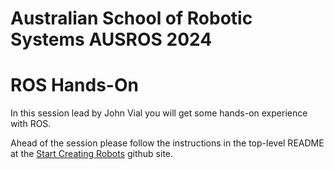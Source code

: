 # Australian School of Robotic Systems AUSROS 2024

# ROS Hands-On

In this session lead by John Vial you will get some hands-on experience with ROS.

Ahead of the session please follow the instructions in the top-level README at the [Start Creating Robots](https://github.com/johnny555/start-creating-robots) github site.
